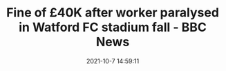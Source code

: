 ---
"title": "Fine of £40K after worker paralysed in Watford FC stadium fall - BBC News"
"date": "2021-10-7 14:59:11"
"feed_name": "GOOGLENEWSCONSTRUCTION"
"feed_website": "https://news.google.com/search?q=construction%2Bincident&hl=en-US&gl=US&ceid=US:en"
"feed_rss": "https://news.google.com/rss/search?q=construction%2Bincident&hl=en-US&gl=US&ceid=US:en"
"link": "https://www.bbc.com/news/uk-england-beds-bucks-herts-58763786"
"source": "{'href': 'https://www.bbc.com', 'title': 'BBC News'}"
"file": "_posts/2021-1-1-cc1b10abcc6739365224de9fff3dbe83d8db77cf.md"
"accident": "0"
"drilling": "0"
"dead": "0"
"injured": "0"
"arrested": "0"
"place": "unknown place"
"where": "unknown site"
"causes": "unknown"
"place_uri": "unknown place"
---